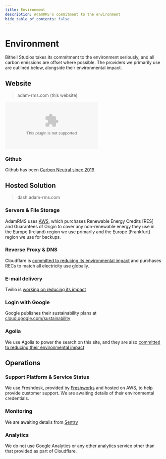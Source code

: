 ```yaml
---
title: Environment
description: AdamRMS's commitment to the environment
hide_table_of_contents: false
---
```


# Environment

Bithell Studios takes its commitment to the environment seriously, and all carbon emissions are offset where possible. The providers we primarily use are outlined below, alongside their environmental impact. 

## Website

> adam-rms.com (this website)

![This website is hosted Green - checked by thegreenwebfoundation.org](https://api.thegreenwebfoundation.org/greencheckimage/adam-rms.com?nocache=true)

### Github

Github has been [Carbon Neutral since 2019](https://github.blog/2021-04-22-environmental-sustainability-github/).

## Hosted Solution

> dash.adam-rms.com

### Servers & File Storage

AdamRMS uses [AWS](https://sustainability.aboutamazon.com/environment/the-cloud), which purchases Renewable Energy Credits [RES] and Guarantees of Origin to cover any non-renewable energy they use in the Europe (Ireland) region we use primarily and the Europe (Frankfurt) region we use for backups.

### Reverse Proxy & DNS

Cloudflare is [committed to reducing its environmental impact](https://blog.cloudflare.com/the-climate-and-cloudflare/) and purchases RECs to match all electricity use globally.

### E-mail delivery

Twilio is [working on reducing its impact](https://www.twilio.org/impact/2020-report/)

### Login with Google 

Google publishes their sustainability plans at [cloud.google.com/sustainability](https://cloud.google.com/sustainability)

### Agolia

We use Agolia to power the search on this site, and they are also [committed to reducing their environmental impact](https://www.algolia.com/blog/algolia/sweeping-away-our-environmental-footprint/)

## Operations 

### Support Platform & Service Status

We use Freshdesk, provided by [Freshworks](https://www.freshworks.com/security/) and hosted on AWS, to help provide customer support. We are awaiting details of their environmental credentials. 

### Monitoring

We are awaiting details from [Sentry](https://sentry.io)

### Analytics 

We do not use Google Analytics or any other analytics service other than that provided as part of Cloudflare.